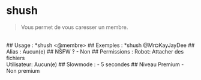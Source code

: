 # shush

> Vous permet de vous caresser un membre.

<br>
## Usage :
*shush <@membre>
## Exemples :
*shush @Mr¤KayJayDee
## Alias :
Aucun(e)
## NSFW ?
- Non
## Permissions :
Robot: Attacher des fichiers
<br>
Utilisateur: Aucun(e)
## Slowmode :
- 5 secondes
## Niveau Premium
- Non premium